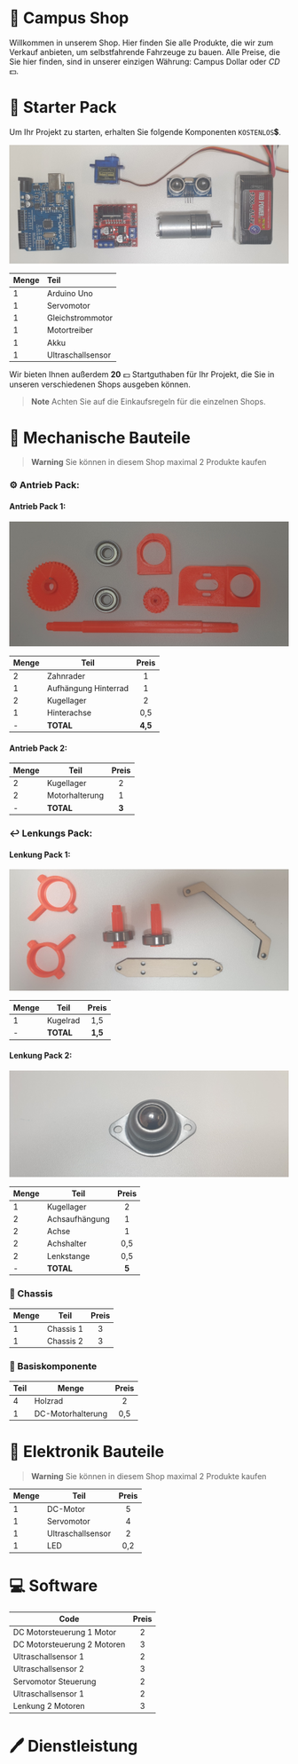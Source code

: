 # :department_store: Campus Shop

Willkommen in unserem Shop. Hier finden Sie alle Produkte, die wir zum Verkauf anbieten, um selbstfahrende Fahrzeuge zu bauen.
Alle Preise, die Sie hier finden, sind in unserer einzigen Währung: Campus Dollar oder *CD* :dollar:.

# :rocket: Starter Pack 

Um Ihr Projekt zu starten, erhalten Sie folgende Komponenten `KOSTENLOS`:heavy_dollar_sign:.

![](/Bilder/starterPack.jpg?raw=true)

| Menge | Teil | 
| :------------- | :------------- |
| 1 | Arduino Uno | 
| 1 | Servomotor | 
| 1 |Gleichstrommotor | 
| 1 | Motortreiber | 
| 1 | Akku | 
| 1 | Ultraschallsensor |

Wir bieten Ihnen außerdem **20** :dollar: Startguthaben für Ihr Projekt, die Sie in unseren verschiedenen Shops ausgeben können.
> **Note**
>Achten Sie auf die Einkaufsregeln für die einzelnen Shops.

# :wrench: Mechanische Bauteile

> **Warning**
> Sie können in diesem Shop maximal 2 Produkte kaufen

### :gear: Antrieb Pack:

#### Antrieb Pack 1:

![](/Bilder/antrieb1.jpg?raw=true)

| Menge | Teil | Preis |
| ------------- | ------------- | :-------------: | 
| 2 | Zahnrader  | 1 |
| 1 | Aufhängung Hinterrad | 1 |
| 2 | Kugellager | 2 |
| 1 | Hinterachse | 0,5 |
| -| **TOTAL** | **4,5** |

#### Antrieb Pack 2:
| Menge| Teil| Preis |
| ------------- | ------------- | :-------------: | 
| 2 | Kugellager | 2 |
| 2 | Motorhalterung | 1 |
| -| **TOTAL** | **3** |

### :leftwards_arrow_with_hook: Lenkungs Pack:
#### Lenkung Pack 1:

![](/Bilder/lenkung1.jpg?raw=true)

| Menge | Teil | Preis |
| ------------- | ------------- | :-------------: | 
| 1 | Kugelrad | 1,5 |
| -| **TOTAL** | **1,5** |

#### Lenkung Pack 2:

![](/Bilder/lenkung2.jpg?raw=true)

| Menge | Teil | Preis |
| ------------- | ------------- | :-------------: | 
| 1 | Kugellager | 2 |
| 2 | Achsaufhängung | 1 |
| 2 | Achse | 1 |
| 2 | Achshalter | 0,5 |
| 2 | Lenkstange | 0,5 |
| -| **TOTAL** | **5** |

### :round_pushpin: Chassis 
| Menge | Teil | Preis |
| ------------- | ------------- | :-------------: |
| 1 |  Chassis 1 | 3 |
| 1 | Chassis 2 | 3 |

### :memo: Basiskomponente

| Teil | Menge | Preis |
| ------------- | ------------- | :-------------: |
| 4 | Holzrad | 2  |
| 1 | DC-Motorhalterung | 0,5  |

# :electric_plug: Elektronik Bauteile

> **Warning**
> Sie können in diesem Shop maximal 2 Produkte kaufen

| Menge| Teil | Preis |
| ------------- | ------------- | :-------------: |
| 1 | DC-Motor | 5  |
| 1   | Servomotor | 4  |
| 1 | Ultraschallsensor   | 2  |
| 1  | LED | 0,2  |


# :computer: Software  
| Code  | Preis |
| ------------- | :-------------: |
| DC Motorsteuerung 1 Motor | 2 |
| DC Motorsteuerung 2 Motoren | 3 |
| Ultraschallsensor 1  | 2 |
| Ultraschallsensor 2  | 3 |
| Servomotor Steuerung | 2 |
| Ultraschallsensor 1  | 2 |
| Lenkung 2 Motoren  | 3 |

# :pen: Dienstleistung
